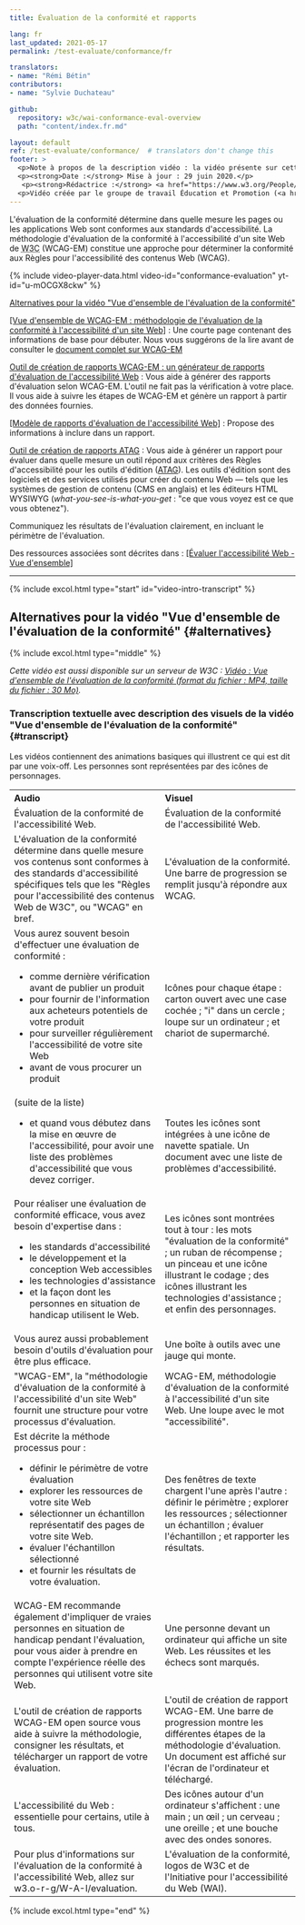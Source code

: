 ```yaml
---
title: Évaluation de la conformité et rapports

lang: fr
last_updated: 2021-05-17
permalink: /test-evaluate/conformance/fr

translators:
- name: "Rémi Bétin"
contributors:
- name: "Sylvie Duchateau"

github:
  repository: w3c/wai-conformance-eval-overview
  path: "content/index.fr.md"

layout: default
ref: /test-evaluate/conformance/  # translators don't change this
footer: >
  <p>Note à propos de la description vidéo : la vidéo présente sur cette page n'inclut pas l'audiodescription synchronisée car les images n'illustrent que l'audio et ne fournissent pas d'informations supplémentaires. Dans ce cas-ci, l'audiodescription serait plus distrayante qu'utile pour la plupart des utilisateurs, y compris pour les personnes qui ne peuvent pas voir les images. La description des informations contenues dans les images est reprise dans la transcription textuelle avec description des visuels ("transcription descriptive").</p>
  <p><strong>Date :</strong> Mise à jour : 29 juin 2020.</p>
   <p><strong>Rédactrice :</strong> <a href="https://www.w3.org/People/Shawn/">Shawn Lawton Henry</a>.</p>
  <p>Vidéo créée par le groupe de travail Éducation et Promotion (<a href="http://www.w3.org/WAI/EO/">EOWG</a>) avec le soutien du projet <a href="https://www.w3.org/WAI/about/projects/wai-guide/">WAI-Guide</a> financé par la Commission européenne (CE) dans le cadre du programme Horizon 2020 (convention de subvention n°822245) <a href="./acknowledgements/">Remerciements</a>.</p>
---
```


L'évaluation de la conformité détermine dans quelle mesure les pages ou les applications Web sont conformes aux standards d'accessibilité. La méthodologie d'évaluation de la conformité à l'accessibilité d'un site Web de <acronym title="World Wide Web Consortium">W3C</acronym> (WCAG-EM) constitue une approche pour déterminer la conformité aux Règles pour l'accessibilité des contenus Web (WCAG).

<div class="video-card" id="video-intro">
  {% include video-player-data.html
      video-id="conformance-evaluation"
      yt-id="u-mOCGX8ckw"
  %}
  <p><a href="#alternatives">Alternatives pour la vidéo "Vue d'ensemble de l'évaluation de la conformité"</a></p>
</div>

[[Vue d'ensemble de WCAG-EM : méthodologie de l'évaluation de la conformité à l'accessibilité d'un site Web]](/test-evaluate/conformance/wcag-em/)
: Une courte page contenant des informations de base pour débuter. Nous vous suggérons de la lire avant de consulter le [document complet sur WCAG-EM](https://www.w3.org/TR/WCAG-EM/)

[Outil de création de rapports WCAG-EM : un générateur de rapports d'évaluation de l'accessibilité Web](https://www.w3.org/WAI/eval/report-tool/#/)
: Vous aide à générer des rapports d'évaluation selon WCAG-EM. L'outil ne fait pas la vérification à votre place. Il vous aide à suivre les étapes de WCAG-EM et génère un rapport à partir des données fournies.

[[Modèle de rapports d'évaluation de l'accessibilité Web]](/test-evaluate/report-template/)
: Propose des informations à inclure dans un rapport.

[Outil de création de rapports ATAG](https://www.w3.org/WAI/atag/report-tool/)
: Vous aide à générer un rapport pour évaluer dans quelle mesure un outil répond aux critères des Règles d'accessibilité pour les outils d'édition ([ATAG](https://www.w3.org/WAI/standards-guidelines/atag/)). Les outils d'édition sont des logiciels et des services utilisés pour créer du contenu Web &mdash;&nbsp;tels que les systèmes de gestion de contenu (CMS en anglais) et les éditeurs HTML WYSIWYG (<i lang="en">what-you-see-is-what-you-get</i> : "ce que vous voyez est ce que vous obtenez").

Communiquez les résultats de l'évaluation clairement, en incluant le périmètre de l'évaluation.

Des ressources associées sont décrites dans : [[Évaluer l'accessibilité Web - Vue d'ensemble]](/test-evaluate/)

<hr>

{% include excol.html type="start" id="video-intro-transcript" %}

##  Alternatives pour la vidéo "Vue d'ensemble de l'évaluation de la conformité" {#alternatives}

{% include excol.html type="middle" %}

_Cette vidéo est aussi disponible sur un serveur de W3C : [Vidéo : Vue d'ensemble de l'évaluation de la conformité (format du fichier : MP4, taille du fichier : 30 Mo)](http://media.w3.org/wai/evaluation-intros/conformance-evaluation.mp4)._

###  Transcription textuelle avec description des visuels de la vidéo "Vue d'ensemble de l'évaluation de la conformité" {#transcript}

Les vidéos contiennent des animations basiques qui illustrent ce qui est dit par une voix-off. Les personnes sont représentées par des icônes de personnages. 

<table aria-labelledby="transcript">
  <tbody><tr>
    <th align="left">Audio</th>
    <th align="left">Visuel</th>
  </tr>
  <tr>
    <td>Évaluation de la conformité de l'accessibilité Web.</td>
    <td>Évaluation de la conformité de l'accessibilité Web.</td>
  </tr>
  <tr>
    <td>L'évaluation de la conformité détermine dans quelle mesure vos contenus sont conformes à des standards d'accessibilité spécifiques tels que les "Règles pour l'accessibilité des contenus Web de W3C", ou "WCAG" en bref.</td>
    <td>L'évaluation de la conformité. Une barre de progression se remplit jusqu'à répondre aux WCAG.</td>
  </tr>
  <tr>
    <td>Vous aurez souvent besoin d'effectuer une évaluation de conformité :
      <ul>
        <li> comme dernière vérification avant de publier un produit</li>
        <li> pour fournir de l'information aux acheteurs potentiels de votre produit</li>
        <li> pour surveiller régulièrement l'accessibilité de votre site Web</li>
        <li> avant de vous procurer un produit</li>
      </ul></td>
    <td>Icônes pour chaque étape : carton ouvert avec une case cochée ; "i" dans un cercle ; loupe sur un ordinateur ; et chariot de supermarché.</td>
  </tr>
  <tr>
    <td>(suite de la liste)
      <ul>
        <li> et quand vous débutez dans la mise en œuvre de l'accessibilité, pour avoir une liste des problèmes d'accessibilité que vous devez corriger.</li>
      </ul></td>
    <td>Toutes les icônes sont intégrées à une icône de navette spatiale. Un document avec une liste de problèmes d'accessibilité.</td>
  </tr>
  <tr>
    <td>Pour réaliser une évaluation de conformité efficace, vous avez besoin d'expertise dans :
      <ul>
        <li> les standards d'accessibilité</li>
        <li> le développement et la conception Web accessibles</li>
        <li> les technologies d'assistance</li>
        <li> et la façon dont les personnes en situation de handicap utilisent le Web.</li>
      </ul></td>
    <td>Les icônes sont montrées tout à tour : les mots "évaluation de la conformité" ; un ruban de récompense ; un pinceau et une icône illustrant le codage ; des icônes illustrant les technologies d'assistance ; et enfin des personnages.</td>
  </tr>
  <tr>
    <td>Vous aurez aussi probablement besoin d'outils d'évaluation pour être plus efficace.</td>
    <td>Une boîte à outils avec une jauge qui monte.</td>
  </tr>
  <tr>
    <td>"WCAG-EM", la "méthodologie d'évaluation de la conformité à l'accessibilité d'un site Web" fournit une structure pour votre processus d'évaluation.</td>
    <td>WCAG-EM, méthodologie d'évaluation de la conformité à l'accessibilité d'un site Web. Une loupe avec le mot "accessibilité".</td>
  </tr>
  <tr>
    <td>Est décrite la méthode processus pour :
      <ul>
        <li> définir le périmètre de votre évaluation</li>
        <li> explorer les ressources de votre site Web</li>
        <li> sélectionner un échantillon représentatif des pages de votre site Web.</li>
        <li> évaluer l'échantillon sélectionné</li>
        <li> et fournir les résultats de votre évaluation.</li>
      </ul></td>
    <td>Des fenêtres de texte chargent l'une après l'autre : définir le périmètre ; explorer les ressources ; sélectionner un échantillon ; évaluer l'échantillon ; et rapporter les résultats.</td>
  </tr>
  <tr>
    <td>WCAG-EM recommande également d'impliquer de vraies personnes en situation de handicap pendant l'évaluation, pour vous aider à prendre en compte l'expérience réelle des personnes qui utilisent votre site Web.</td>
    <td>Une personne devant un ordinateur qui affiche un site Web. Les réussites et les échecs sont marqués.</td>
  </tr>
  <tr>
    <td>L'outil de création de rapports WCAG-EM open source vous aide à suivre la méthodologie, consigner les résultats, et télécharger un rapport de votre évaluation.</td>
    <td>L'outil de création de rapport WCAG-EM. Une barre de progression montre les différentes étapes de la méthodologie d'évaluation. Un document est affiché sur l'écran de l'ordinateur et téléchargé.
</td>
  </tr>
    <tr>
      <td>L'accessibilité du Web : essentielle pour certains, utile à tous.</td>
      <td>Des icônes autour d'un ordinateur s'affichent : une main ; un œil ; un cerveau ; une oreille ; et une bouche avec des ondes sonores.</td>
    </tr>
    <tr>
      <td>Pour plus d'informations sur l'évaluation de la conformité à l'accessibilité Web, allez sur w3.o-r-g/W-A-I/evaluation.</td>
      <td>L'évaluation de la conformité, logos de W3C et de l'Initiative pour l'accessibilité du Web (WAI).</td>
    </tr>
</tbody>
</table>

{% include excol.html type="end" %}
